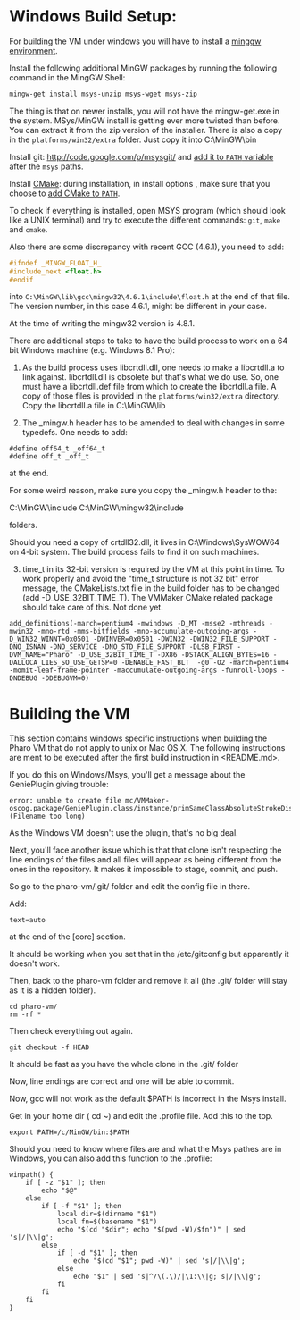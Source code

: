 Windows Build Setup:
====================
For building the VM under windows you will have to install a [minggw environment](http://sourceforge.net/projects/mingw/files/Automated%20MinGW%20Installer/mingw-get-inst/).

Install the following additional MinGW packages by running the following command in the MingGW Shell:
```bash
mingw-get install msys-unzip msys-wget msys-zip
```

The thing is that on newer installs, you will not have the mingw-get.exe in the system. MSys/MinGW install is getting ever more twisted than before.
You can extract it from the zip version of the installer.
There is also a copy in the `platforms/win32/extra` folder.
Just copy it into C:\MinGW\bin


Install git: <http://code.google.com/p/msysgit/> and [add it to `PATH` variable](http://www.google.com/search?q=windows+add+PATH&btnI) after the `msys` paths.

Install [CMake](http://www.cmake.org/): during installation, in install options , make sure that you choose to [add CMake to `PATH`](http://www.google.com/search?q=windows+add+PATH&btnI).

To check if everything is installed, open MSYS program (which should look like a UNIX terminal) and try to execute the different commands: `git`, `make` and `cmake`.

Also there are some discrepancy with recent GCC (4.6.1), you need to add:
```C
#ifndef _MINGW_FLOAT_H_
#include_next <float.h>
#endif
```
into `C:\MinGW\lib\gcc\mingw32\4.6.1\include\float.h` at the end of that file.
The version number, in this case 4.6.1, might be different in your case.

At the time of writing the mingw32 version is 4.8.1.

There are additional steps to take to have the build process to work on a 64 bit Windows machine (e.g. Windows 8.1 Pro): 

1. As the build process uses libcrtdll.dll, one needs to make a libcrtdll.a to link against. libcrtdll.dll is obsolete but that's what we do use. So, one must have a libcrtdll.def file from which to create the libcrtdll.a file. A copy of those files is provided in the `platforms/win32/extra` directory. Copy the libcrtdll.a file in C:\MinGW\lib

2. The _mingw.h header has to be amended to deal with changes in some typedefs. One needs to add:

```
#define off64_t _off64_t
#define off_t _off_t
```
at the end.

For some weird reason, make sure you copy the _mingw.h header to the:

C:\MinGW\include
C:\MinGW\mingw32\include

folders.

Should you need a copy of crtdll32.dll, it lives in C:\Windows\SysWOW64 on 4-bit system. The build process fails to find it on such machines.

3. time_t in its 32-bit version is required by the VM at this point in time. To work properly and avoid the "time_t structure is not 32 bit" error message, the CMakeLists.txt file in the build folder has to be changed (add  -D_USE_32BIT_TIME_T). The VMMaker CMake related package should take care of this. Not done yet.

``` 
add_definitions(-march=pentium4 -mwindows -D_MT -msse2 -mthreads -mwin32 -mno-rtd -mms-bitfields -mno-accumulate-outgoing-args -D_WIN32_WINNT=0x0501 -DWINVER=0x0501 -DWIN32 -DWIN32_FILE_SUPPORT -DNO_ISNAN -DNO_SERVICE -DNO_STD_FILE_SUPPORT -DLSB_FIRST -DVM_NAME="Pharo" -D_USE_32BIT_TIME_T -DX86 -DSTACK_ALIGN_BYTES=16 -DALLOCA_LIES_SO_USE_GETSP=0 -DENABLE_FAST_BLT  -g0 -O2 -march=pentium4 -momit-leaf-frame-pointer -maccumulate-outgoing-args -funroll-loops -DNDEBUG -DDEBUGVM=0)
```


Building the VM
================
This section contains windows specific instructions when building the Pharo VM that do not apply to unix or Mac OS X.
The following instructions are ment to be executed after the first build instruction in <README.md>.

If you do this on Windows/Msys, you'll get a message about the GeniePlugin giving trouble:


    error: unable to create file mc/VMMaker-oscog.package/GeniePlugin.class/instance/primSameClassAbsoluteStrokeDistanceMyPoints.otherPoints.myVectors.otherVectors.mySquaredLengths.otherSquaredLengths.myAngles.otherAngles.maxSizeAndReferenceFlag.rowBase.rowInsertRemove.rowInsertRemoveCount..st (Filename too long)

As the Windows VM doesn't use the plugin, that's no big deal.

Next, you'll face another issue which is that that clone isn't respecting the line endings of the files and all files will appear as being different from the ones in the repository. It makes it impossible to stage, commit, and push.

So go to the pharo-vm/.git/ folder and edit the config file in there.

Add:

```
text=auto
```

at the end of the [core] section.

It should be working when you set that in the /etc/gitconfig but apparently it doesn't work.

Then, back to the pharo-vm folder and remove it all (the .git/ folder will stay as it is a hidden folder).

```
cd pharo-vm/
rm -rf *
```

Then check everything out again.
```
git checkout -f HEAD
```

It should be fast as you have the whole clone in the .git/ folder

Now, line endings are correct and one will be able to commit.

Now, gcc will not work as the default $PATH is incorrect in the Msys install.

Get in your home dir ( cd ~) and edit the .profile file. Add this to the top.

```
export PATH=/c/MinGW/bin:$PATH
```

Should you need to know where files are and what the Msys pathes are in Windows, you can also add this function to the .profile:

```
winpath() {
    if [ -z "$1" ]; then
        echo "$@"
    else
        if [ -f "$1" ]; then
            local dir=$(dirname "$1")
            local fn=$(basename "$1")
            echo "$(cd "$dir"; echo "$(pwd -W)/$fn")" | sed 's|/|\\|g';
        else
            if [ -d "$1" ]; then
                echo "$(cd "$1"; pwd -W)" | sed 's|/|\\|g';
            else
                echo "$1" | sed 's|^/\(.\)/|\1:\\|g; s|/|\\|g';
            fi
        fi
    fi
}
```